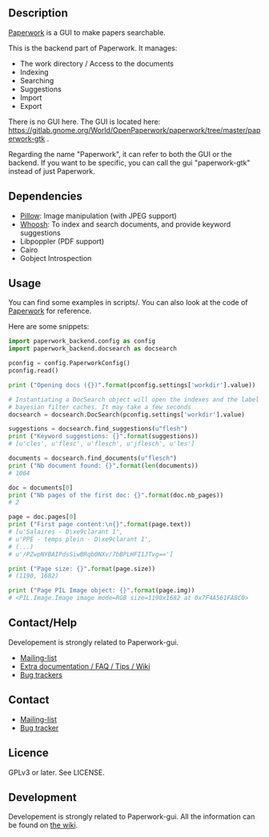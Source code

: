 ## Description

[Paperwork](https://gitlab.gnome.org/World/OpenPaperwork/paperwork#readme) is a GUI to make papers searchable.

This is the backend part of Paperwork. It manages:
- The work directory / Access to the documents
- Indexing
- Searching
- Suggestions
- Import
- Export

There is no GUI here. The GUI is located here: https://gitlab.gnome.org/World/OpenPaperwork/paperwork/tree/master/paperwork-gtk .

Regarding the name "Paperwork", it can refer to both the GUI or the backend. If you want to be specific, you can call the gui "paperwork-gtk" instead of just Paperwork.


## Dependencies

* [Pillow](https://pypi.python.org/pypi/Pillow/): Image manipulation (with JPEG support)
* [Whoosh](https://pypi.python.org/pypi/Whoosh/): To index and search documents, and provide keyword suggestions
* Libpoppler (PDF support)
* Cairo
* Gobject Introspection


## Usage

You can find some examples in scripts/. You can also look at the code of
[Paperwork](https://gitlab.gnome.org/World/OpenPaperwork/paperwork#readme) for
reference.

Here are some snippets:

```py
import paperwork_backend.config as config
import paperwork_backend.docsearch as docsearch

pconfig = config.PaperworkConfig()
pconfig.read()

print ("Opening docs ({})".format(pconfig.settings['workdir'].value))

# Instantiating a DocSearch object will open the indexes and the label
# bayesian filter caches. It may take a few seconds
docsearch = docsearch.DocSearch(pconfig.settings['workdir'].value)

suggestions = docsearch.find_suggestions(u"flesh")
print ("Keyword suggestions: {}".format(suggestions))
# [u'cles', u'flesc', u'flesch', u'jflesch', u'les']

documents = docsearch.find_documents(u"flesch")
print ("Nb document found: {}".format(len(documents))
# 1064

doc = documents[0]
print ("Nb pages of the first doc: {}".format(doc.nb_pages))
# 2

page = doc.pages[0]
print ("First page content:\n{}".format(page.text))
# [u'Salaires - D\xe9clarant 1',
# u'PPE - temps plein - D\xe9clarant 1',
# (...)
# u'/PZwpNYBAIPdsSiwBRqb0NXv/7bBPLHFI1JTvg==']

print ("Page size: {}".format(page.size))
# (1190, 1682)

print ("Page PIL Image object: {}".format(page.img))
# <PIL.Image.Image image mode=RGB size=1190x1682 at 0x7F4A561FA8C0>
```

## Contact/Help

Developement is strongly related to Paperwork-gui.

* [Mailing-list](https://gitlab.gnome.org/World/OpenPaperwork/paperwork/wikis/Contact)
* [Extra documentation / FAQ / Tips / Wiki](https://gitlab.gnome.org/World/OpenPaperwork/paperwork/wikis/)
* [Bug trackers](https://gitlab.gnome.org/World/OpenPaperwork/paperwork/wikis/Contact)


## Contact

* [Mailing-list](https://gitlab.gnome.org/World/OpenPaperwork/paperwork/wikis/Contact)
* [Bug tracker](https://gitlab.gnome.org/World/OpenPaperwork/paperwork/wikis/Contact)


## Licence

GPLv3 or later. See LICENSE.


## Development

Developement is strongly related to Paperwork-gui.
All the information can be found on [the wiki](https://gitlab.gnome.org/World/OpenPaperwork/paperwork/wikis).

